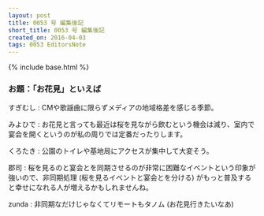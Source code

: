 ```yaml
---
layout: post
title: 0053 号 編集後記
short_title: 0053 号 編集後記
created_on: 2016-04-03
tags: 0053 EditorsNote
---
```

{% include base.html %}


### お題：「お花見」といえば

すぎむし
:  CMや歌謡曲に限らずメディアの地域格差を感じる季節。

みよひで
:  お花見と言っても最近は桜を見ながら飲むという機会は減り、室内で宴会を開くというのが私の周りでは定番だったりします。

くろたき
:  公園のトイレや基地局にアクセスが集中して大変そう。

郡司
:  桜を見るのと宴会とを同期させるのが非常に困難なイベントという印象が強いので、非同期処理 (桜を見るイベントと宴会とを分ける) がもっと普及すると幸せになれる人が増えるかもしれませんね。

zunda
:  非同期なだけじゃなくてリモートもタノム (お花見行きたいなあ)


